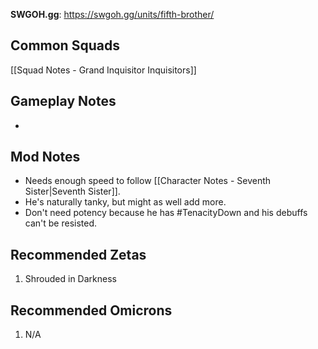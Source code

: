 **SWGOH.gg**: https://swgoh.gg/units/fifth-brother/

## Common Squads

[[Squad Notes - Grand Inquisitor Inquisitors]]

## Gameplay Notes

 - 

## Mod Notes

 - Needs enough speed to follow [[Character Notes - Seventh Sister|Seventh Sister]].
 - He's naturally tanky, but might as well add more. 
 - Don't need potency because he has #TenacityDown and his debuffs can't be resisted.

## Recommended Zetas

1. Shrouded in Darkness

## Recommended Omicrons

1. N/A